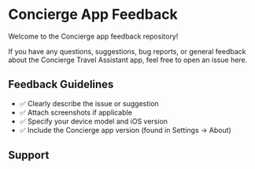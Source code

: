 # Concierge App Feedback

Welcome to the Concierge app feedback repository!

If you have any questions, suggestions, bug reports, or general feedback about the Concierge Travel Assistant app, feel free to open an issue here.

## Feedback Guidelines

- ✅ Clearly describe the issue or suggestion
- ✅ Attach screenshots if applicable
- ✅ Specify your device model and iOS version
- ✅ Include the Concierge app version (found in Settings -> About)

## Support
